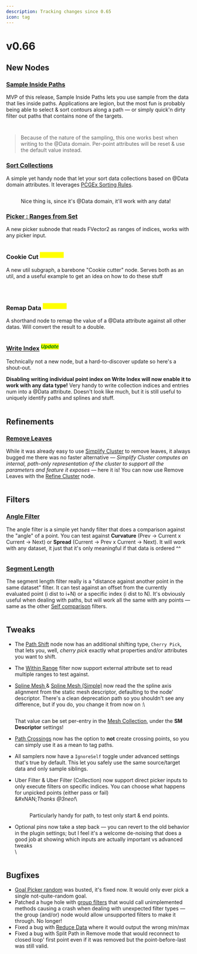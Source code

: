 ```yaml
---
description: Tracking changes since 0.65
icon: tag
---
```


# v0.66

## New Nodes

### [Sample Inside Paths](../../node-library/sampling/nearest-spline-2.md)

MVP of this release, Sample Inside Paths lets you use sample from the data that lies inside paths. Applications are legion, but the most fun is probably being able to select & sort contours along a path — or simply quick'n dirty filter out paths that contains none of the targets.

<figure><img src="../../.gitbook/assets/image (4) (2).png" alt=""><figcaption></figcaption></figure>

<figure><img src="../../.gitbook/assets/growth.gif" alt=""><figcaption></figcaption></figure>

> Because of the nature of the sampling, this one works best when writing to the @Data domain. Per-point attributes will be reset & use the default value instead.

### [Sort Collections](../../node-library/misc/sort-points-1.md)

A simple yet handy node that let your sort data collections based on @Data domain attributes. It leverages [PCGEx Sorting Rules](../../node-library/misc/sort-points/sorting-rule.md).

<figure><img src="../../.gitbook/assets/image (4) (1) (1).png" alt=""><figcaption><p>Nice thing is, since it's @Data domain, it'll work with any data!</p></figcaption></figure>

### [Picker : Ranges from Set](../../node-library/filters/cherry-pick-points/picker-constant-set-1.md)

A new picker subnode that reads FVector2 as ranges of indices, works with any picker input.

<figure><img src="../../.gitbook/assets/image (58).png" alt=""><figcaption></figcaption></figure>



### Cookie Cut <sup>_<mark style="color:yellow;">Subgraph</mark>_</sup>

A new util subgraph, a barebone "Cookie cutter" node. Serves both as an util, and a useful example to get an idea on how to do these stuff

<figure><img src="../../.gitbook/assets/image (1) (1) (1) (1) (1) (1) (1) (1).png" alt=""><figcaption></figcaption></figure>

<figure><img src="../../.gitbook/assets/image (1) (1) (1) (1) (1) (1) (1) (1) (1).png" alt=""><figcaption></figcaption></figure>

<figure><img src="../../.gitbook/assets/image (3) (1) (1) (1) (1).png" alt=""><figcaption></figcaption></figure>

### Remap Data <sup>_<mark style="color:yellow;">Subgraph</mark>_</sup>

A shorthand node to remap the value of a @Data attribute against all other datas. Will convert the result to a double.

<figure><img src="../../.gitbook/assets/image (5) (1) (1).png" alt=""><figcaption></figcaption></figure>

### [Write Index](../../node-library/metadata/write-index.md) <sup>_<mark style="color:green;">Update</mark>_</sup>

Technically not a new node, but a hard-to-discover update so here's a shout-out.

**Disabling writing individual point index on Write Index will now enable it to work with any data type!** Very handy to write collection indices and entries num into a @Data attribute. Doesn't look like much, but it is still useful to uniquely identify paths and splines and stuff.

<figure><img src="../../.gitbook/assets/image (1) (1) (1) (1) (1) (1) (1).png" alt=""><figcaption></figcaption></figure>

## Refinements

### [Remove Leaves](../../node-library/clusters/refine-cluster/remove-leaves.md)

While it was already easy to use [Simplify Cluster](../../node-library/clusters/simplify.md) to remove leaves, it always bugged me there was no faster alternative — _Simplify Cluster computes an internal, path-only representation of the cluster to support all the parameters and feature it exposes_ — here it is! You can now use Remove Leaves with the [Refine Cluster](../../node-library/clusters/refine-cluster/) node.&#x20;

<figure><img src="../../.gitbook/assets/image (1) (2) (1).png" alt=""><figcaption></figcaption></figure>

## Filters

### [Angle Filter](../../node-library/filters/filters-points/self-comparisons/numeric-1.md)

The angle filter is a simple yet handy filter that does a comparison against the "angle" of a point. You can test against **Curvature** (Prev -> Current x Current -> Next) or **Spread** (Current -> Prev x Current -> Next). It will work with any dataset, it just that it's only meaningful if that data is ordered ^^

<figure><img src="../../.gitbook/assets/image (57).png" alt=""><figcaption></figcaption></figure>

### [Segment Length](../../node-library/filters/filters-points/self-comparisons/numeric-2.md)

The segment length filter really is a "distance against another point in the same dataset" filter. It can test against an offset from the currently evaluated point (i dist to i+N) or a specific index (i dist to N). It's obviously useful when dealing with paths, but will work all the same with any points — same as the other [Self comparison](../../node-library/filters/filters-points/self-comparisons/) filters.

<figure><img src="../../.gitbook/assets/image (60).png" alt=""><figcaption></figcaption></figure>

## Tweaks

* The [Path Shift](../../node-library/paths/shift.md) node now has an additional shifting type, `Cherry Pick`, that lets you, well, _cherry pick_ exactly what properties and/or attributes you want to shift.
* The [Within Range](../../node-library/filters/filters-points/simple-comparisons/within-range.md) filter now support external attribute set to read multiple ranges to test against.&#x20;
*   [Spline Mesh ](../../node-library/paths/spline-mesh/)& [Spline Mesh (Simple)](../../node-library/paths/spline-mesh/spline-mesh-simple.md) now read the the spline axis alignment from the static mesh descriptor, defaulting to the node' descriptor. There's a clean deprecation path so you shouldn't see any difference, but if you do, you change it from now on :\


    <figure><img src="../../.gitbook/assets/image (59).png" alt=""><figcaption></figcaption></figure>

    That value can be set per-entry in the [Mesh Collection](../../node-library/assets-management/collections/mesh-collection.md), under the **SM Descriptor** settings!
* [Path Crossings](../../node-library/paths/crossings.md) now has the option to **not** create crossing points, so you can simply use it as a mean to tag paths.
* All samplers now have a `IgnoreSelf` toggle under advanced settings that's true by default. This let you safely use the same source/target data and only sample siblings.
*   Uber Filter & Uber Filter (Collection) now support direct picker inputs to only execute filters on specific indices. You can choose what happens for unpicked points (either pass or fail)\
    &#xNAN;_&#x54;hanks @3neo!_\


    <figure><img src="../../.gitbook/assets/image (62).png" alt=""><figcaption><p>Particularly handy for path, to test only start &#x26; end points.</p></figcaption></figure>


*   Optional pins now take a step back — you can revert to the old behavior in the plugin settings; but I feel it's a welcome de-noising that does a good job at showing which inputs are actually important vs advanced tweaks\
    \


    <figure><img src="../../.gitbook/assets/image (63).png" alt=""><figcaption></figcaption></figure>

## Bugfixes

* [Goal Picker random](../../node-library/pathfinding/pathfinding-edges/goal-picker-random.md) was busted, it's fixed now. It would only ever pick a single not-quite-random goal.
* Patched a huge hole with [group filters](../../node-library/filters/and-or.md) that would call unimplemented methods causing a crash when dealing with unexpected filter types — the group (and/or) node would allow unsupported filters to make it through. No longer!
* Fixed a bug with [Reduce Data](../../node-library/metadata/reduce-data.md) where it would output the wrong min/max
* Fixed a bug with Split Path in Remove mode that would reconnect to closed loop' first point even if it was removed but the point-before-last was still valid.
